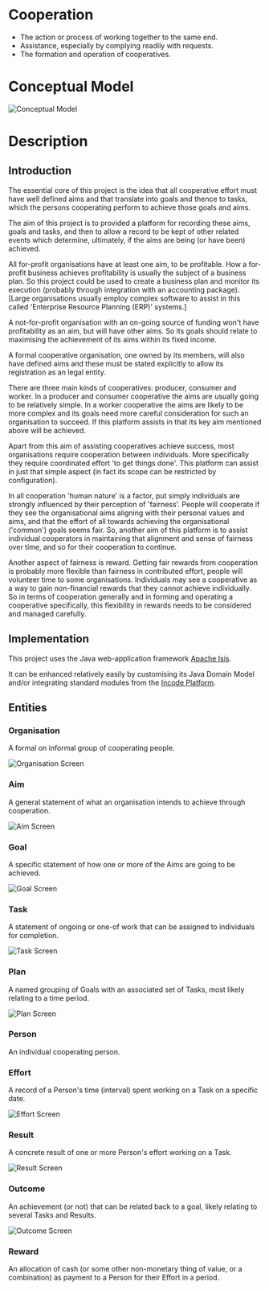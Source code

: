 # Cooperation

* The action or process of working together to the same end.
* Assistance, especially by complying readily with requests.
* The formation and operation of cooperatives.

# Conceptual Model

![Conceptual Model](https://github.com/stevecam62/cooperation/blob/master/module-base/documents/cooperation.png)

# Description

## Introduction

The essential core of this project is the idea that all cooperative effort must have well defined aims and that translate into goals and thence to tasks, which the persons cooperating perform to achieve those goals and aims. 

The aim of this project is to provided a platform for recording these aims, goals and tasks, and then to allow a record to be kept of other related events which determine, ultimately, if the aims are being (or have been) achieved.

All for-profit organisations have at least one aim, to be profitable. How a for-profit business achieves profitability is usually the subject of a business plan. So this project could be used to create a business plan and monitor its execution (probably through integration with an accounting package). [Large organisations usually employ complex software to assist in this called 'Enterprise Resource Planning (ERP)' systems.]

A not-for-profit organisation with an on-going source of funding won't have profitability as an aim, but will have other aims. So its goals should relate to maximising the achievement of its aims within its fixed income.

A formal cooperative organisation, one owned by its members, will also have defined aims and these must be stated explicitly to allow its registration as an legal entity. 

There are three main kinds of cooperatives: producer, consumer and worker. In a producer and consumer cooperative the aims are usually going to be relatively simple. In a worker cooperative the aims are likely to be more complex and its goals need more careful consideration for such an organisation to succeed. If this platform assists in that its key aim mentioned above will be achieved.

Apart from this aim of assisting cooperatives achieve success, most organisations require cooperation between individuals. More specifically they require coordinated effort 'to get things done'. This platform can assist in just that simple aspect (in fact its scope can be restricted by configuration).

In all cooperation 'human nature' is a factor, put simply individuals are strongly influenced by their perception of 'fairness'. People will cooperate if they see the organisational aims aligning with their personal values and aims, and that the effort of all towards achieving the organisational ('common') goals seems fair. So, another aim of this platform is to assist individual cooperators in maintaining that alignment and sense of fairness over time, and so for their cooperation to continue.

Another aspect of fairness is reward. Getting fair rewards from cooperation is probably more flexible than fairness in contributed effort, people will volunteer time to some organisations. Individuals may see a cooperative as a way to gain non-financial rewards that they cannot achieve individually. So in terms of cooperation generally and in forming and operating a cooperative specifically, this flexibility in rewards needs to be considered and managed carefully.

## Implementation

This project uses the Java web-application framework [Apache Isis](http://isis.apache.org).

It can be enhanced relatively easily by customising its Java Domain Model and/or integrating standard modules from the [Incode Platform](http://platform.incode.org).

## Entities

### Organisation

A formal on informal group of cooperating people.

![Organisation Screen](https://github.com/stevecam62/cooperation/blob/master/module-base/images/screen/Organisation.png)

### Aim

A general statement of what an organisation intends to achieve through cooperation.

![Aim Screen](https://github.com/stevecam62/cooperation/blob/master/module-base/images/screen/Aim.png)

### Goal

A specific statement of how one or more of the Aims are going to be achieved.

![Goal Screen](https://github.com/stevecam62/cooperation/blob/master/module-base/images/screen/Goal.png)

### Task

A statement of ongoing or one-of work that can be assigned to individuals for completion.

![Task Screen](https://github.com/stevecam62/cooperation/blob/master/module-base/images/screen/Task.png)

### Plan

A named grouping of Goals with an associated set of Tasks, most likely relating to a time period.

![Plan Screen](https://github.com/stevecam62/cooperation/blob/master/module-base/images/screen/Plan.png)

### Person

An individual cooperating person.

### Effort

A record of a Person's time (interval) spent working on a Task on a specific date.

![Effort Screen](https://github.com/stevecam62/cooperation/blob/master/module-base/images/screen/Effort.png)

### Result

A concrete result of one or more Person's effort working on a Task.

![Result Screen](https://github.com/stevecam62/cooperation/blob/master/module-base/images/screen/Result.png)

### Outcome

An achievement (or not) that can be related back to a goal, likely relating to several Tasks and Results.

![Outcome Screen](https://github.com/stevecam62/cooperation/blob/master/module-base/images/screen/Outcome.png)

### Reward

An allocation of cash (or some other non-monetary thing of value, or a combination) as payment to a Person for their Effort in a period.





